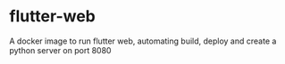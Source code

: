 # flutter-web
A docker image to run flutter web, automating build, deploy and create a python server on port 8080
